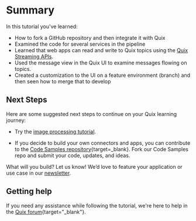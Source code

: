 # Summary

In this tutorial you've learned:

* How to fork a GitHub repository and then integrate it with Quix
* Examined the code for several services in the pipeline
* Learned that web apps can read and write to Quix topics using the [Quix Streaming APIs](../../../apis/index.md).
* Used the message view in the Quix UI to examine messages flowing on topics.
* Created a customization to the UI on a feature environment (branch) and then seen how to merge that to develop

## Next Steps

Here are some suggested next steps to continue on your Quix learning journey:

* Try the [image processing tutorial](../image-processing/index.md).

* If you decide to build your own connectors and apps, you can contribute to the [Code Samples repository](https://github.com/quixio/quix-samples){target=_blank}. Fork our Code Samples repo and submit your code, updates, and ideas.

What will you build? Let us know! We’d love to feature your application or use case in our [newsletter](https://www.quix.io/community/).

## Getting help

If you need any assistance while following the tutorial, we're here to help in the [Quix forum](https://forum.quix.io/){target="_blank"}.
